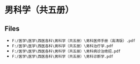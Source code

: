# 男科学（共五册）

## Files

- `F:/医学\医学\西医各科\男科学（共五册）\男科医师手册（高清版）.pdf`
- `F:/医学\医学\西医各科\男科学（共五册）\男科治疗学.pdf`
- `F:/医学\医学\西医各科\男科学（共五册）\男科病诊治绝招.pdf`
- `F:/医学\医学\西医各科\男科学（共五册）\男科诊断学.pdf`
